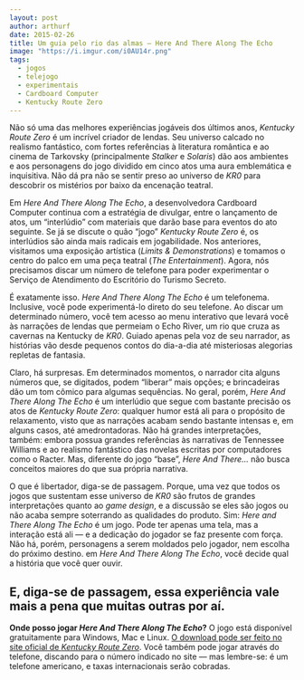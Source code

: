 ```yaml
---
layout: post
author: arthurf
date: 2015-02-26
title: Um guia pelo rio das almas — Here And There Along The Echo
image: "https://i.imgur.com/i0AU14r.png"
tags:
  - jogos
  - telejogo
  - experimentais
  - Cardboard Computer
  - Kentucky Route Zero
---
```


Não só uma das melhores experiências jogáveis dos últimos anos, *Kentucky Route Zero* é um incrível criador de lendas. Seu universo calcado no realismo fantástico, com fortes referências à literatura romântica e ao cinema de Tarkovsky (principalmente _Stalker_ e *Solaris*) dão aos ambientes e aos personagens do jogo dividido em cinco atos uma aura emblemática e inquisitiva. Não dá pra não se sentir preso ao universo de _KR0_ para descobrir os mistérios por baixo da encenação teatral.

Em *Here And There Along The Echo*, a desenvolvedora Cardboard Computer continua com a estratégia de divulgar, entre o lançamento de atos, um “interlúdio” com materiais que darão base para eventos do ato seguinte. Se já se discute o quão “jogo” *Kentucky Route Zero* é, os interlúdios são ainda mais radicais em jogabilidade. Nos anteriores, visitamos uma exposição artística (_Limits & Demonstrations_) e tomamos o centro do palco em uma peça teatral (_The Entertainment_). Agora, nós precisamos discar um número de telefone para poder experimentar o Serviço de Atendimento do Escritório do Turismo Secreto.

É exatamente isso. *Here And There Along The Echo* é um telefonema. Inclusive, você pode experimentá-lo direto do seu telefone. Ao discar um determinado número, você tem acesso ao menu interativo que levará você às narrações de lendas que permeiam o Echo River, um rio que cruza as cavernas na Kentucky de *KR0*. Guiado apenas pela voz de seu narrador, as histórias vão desde pequenos contos do dia-a-dia até misteriosas alegorias repletas de fantasia.

Claro, há surpresas. Em determinados momentos, o narrador cita alguns números que, se digitados, podem “liberar” mais opções; e brincadeiras dão um tom cômico para algumas sequências. No geral, porém, *Here And There Along The Echo* é um interlúdio que segue com bastante precisão os atos de *Kentucky Route Zero*: qualquer humor está ali para o propósito de relaxamento, visto que as narrações acabam sendo bastante intensas e, em alguns casos, até amedrontadoras. Não há grandes interpretações, também: embora possua grandes referências às narrativas de Tennessee Williams e ao realismo fantástico das novelas escritas por computadores como o Racter. Mas, diferente do jogo “base”, *Here And There…* não busca conceitos maiores do que sua própria narrativa.

O que é libertador, diga-se de passagem. Porque, uma vez que todos os jogos que sustentam esse universo de *KR0* são frutos de grandes interpretações quanto ao *game design*, e a discussão se eles são jogos ou não acaba sempre soterrando as qualidades do produto. Sim: *Here and There Along The Echo* é um jogo. Pode ter apenas uma tela, mas a interação está ali — e a dedicação do jogador se faz presente com força. Não há, porém, personagens a serem moldados pelo jogador, nem escolha do próximo destino. em *Here And There Along The Echo*, você decide qual a história que você quer ouvir.

E, diga-se de passagem, essa experiência vale mais a pena que muitas outras por aí.
---

**Onde posso jogar *Here And There Along The Echo*?** O jogo está disponível gratuitamente para Windows, Mac e Linux. [O download pode ser feito no site oficial de *Kentucky Route Zero*](http://kentuckyroutezero.com/here-and-there-along-the-echo/ "Here And There Along The Echo"). Você também pode jogar através do telefone, discando para o número indicado no site — mas lembre-se: é um telefone americano, e taxas internacionais serão cobradas.
